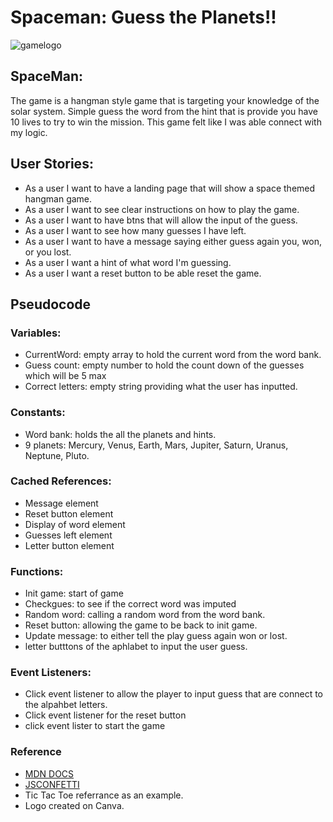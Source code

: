 # Spaceman: Guess the Planets!!

  
![gamelogo](https://i.postimg.cc/yNp6ZJsf/SPACE-MAN-Guess-the-PLanet.png)


## **SpaceMan:**
The game is a hangman style game that is targeting your knowledge of the solar system. 
Simple guess the word from the hint that is provide you have 10 lives to try to win the mission. 
This game felt like I was able  connect with my logic. 


## **User Stories:**
- As a user I want to have a landing page that will show a space themed hangman game.
- As a user I want to see clear instructions on how to play the game.
- As a user I want to have btns that will allow the input of the guess. 
- As a user I want to see how many guesses I have left. 
- As a user I want to have a message saying either guess again you, won, or you lost. 
- As a user I want a hint of what word I'm guessing. 
- As a user I want a reset button to be able reset the game. 

## **Pseudocode**

### **Variables:**

- CurrentWord: empty array to hold the current word from the word bank. 
- Guess count: empty number to hold the count down of the guesses which will be 5 max
- Correct letters: empty string  providing what the user has inputted. 


### **Constants:**

- Word bank: holds the all the planets and hints.
- 9 planets: Mercury, Venus, Earth, Mars, Jupiter, Saturn, Uranus, Neptune, Pluto.


### **Cached References:**
- Message element 
- Reset button element 
- Display of word element 
- Guesses left element
- Letter button element

### **Functions:**
- Init game: start of game  
- Checkgues:  to see if the  correct word was imputed 
- Random word: calling a random word from the word bank. 
- Reset button: allowing the game to be back to init game. 
- Update message: to either tell the play guess again won or lost.
- letter butttons of the aphlabet to input the user guess. 


### **Event Listeners:**

- Click event listener to allow the player to input guess that are connect to the alpahbet letters. 
- Click event listener for the reset button 
- click event lister to start the game

### **Reference**
- [MDN DOCS](https://developer.mozilla.org/en-US/docs/Web/JavaScript/Reference/Global_Objects/Array)
- [JSCONFETTI](https://www.npmjs.com/package/js-confetti)
- Tic Tac Toe referrance as an example.
- Logo created on Canva.
